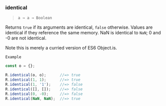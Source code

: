 ### identical

> ```a → a → Boolean```

Returns `true` if its arguments are identical, `false` otherwise. Values are identical if they reference the same memory. NaN is identical to `NaN`; 0 and -0 are not identical.

Note this is merely a curried version of ES6 Object.is.

`Example`

```js
const o = {};

R.identical(o, o);      //=> true
R.identical(1, 1);      //=> true
R.identical(1, '1');    //=> false
R.identical([], []);    //=> false
R.identical(0, -0);     //=> false
R.identical(NaN, NaN);  //=> true
```